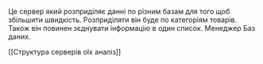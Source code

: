 Це сервер який розприділяє данні по різним базам для того щоб збільшити швидкість.
Розприділяти він буде по категоріям товарів. Також він повинен зєднувати інформацію в один  список. Менеджер Баз даних.

[[Структура серверів olx аналіз]]
